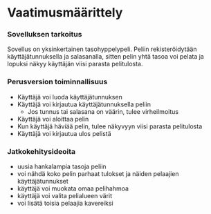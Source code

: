 # Vaatimusmäärittely
 
### Sovelluksen tarkoitus
Sovellus on yksinkertainen tasohyppelypeli. Peliin rekisteröidytään käyttäjätunnuksella ja salasanalla, sitten pelin yhtä tasoa voi pelata ja lopuksi 
näkyy käyttäjän viisi parasta pelitulosta.

### Perusversion toiminnallisuus
* Käyttäjä voi luoda käyttäjätunnuksen
* Käyttäjä voi kirjautua käyttäjätunnuksella peliin
  - Jos tunnus tai salasana on väärin, tulee virheilmoitus
* Käyttäjä voi aloittaa pelin
* Kun käyttäjä häviää pelin, tulee näkyvyyn viisi parasta pelitulosta
* Käyttäjä voi kirjautua ulos pelistä

### Jatkokehitysideoita
* uusia hankalampia tasoja peliin
* voi nähdä koko pelin parhaat tulokset ja näiden pelaajien käyttäjätunnukset
* käyttäjä voi muokata omaa pelihahmoa
* käyttäjä voi valita pelialueen värit
* voi lisätä toisia pelaajia kavereiksi

